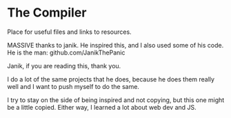 # The Compiler
Place for useful files and links to resources.

MASSIVE thanks to janik. He inspired this, and I also used some of his code. He is the man:
github.com/JanikThePanic

Janik, if you are reading this, thank you.

I do a lot of the same projects that he does, because he does them really well and I want to push myself to do the same.

I try to stay on the side of being inspired and not copying, but this one might be a little copied. Either way, I learned a lot about web dev and JS.
